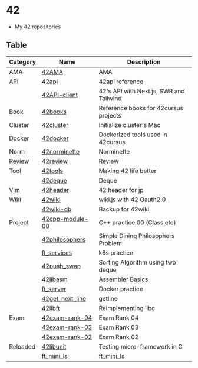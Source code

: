 # 42
- My 42 repositories

## Table

| Category | Name                                                             | Description                             |
|----------|------------------------------------------------------------------|-----------------------------------------|
| AMA      | [42AMA](https://github.com/solareenlo/42AMA)                     | AMA                                     |
| API      | [42api](https://github.com/solareenlo/42api)                     | 42api reference                         |
|          | [42API-client](https://github.com/solareenlo/42API-client)       | 42's API with Next.js, SWR and Tailwind |
| Book     | [42books](https://github.com/solareenlo/42books)                 | Reference books for 42cursus projects   |
| Cluster  | [42cluster](https://github.com/solareenlo/42cluster)             | Initialize cluster's Mac                |
| Docker   | [42docker](https://github.com/solareenlo/42docker)               | Dockerized tools used in 42cursus       |
| Norm     | [42norminette](https://github.com/solareenlo/42norminette)       | Norminette                              |
| Review   | [42review](https://github.com/solareenlo/42review)               | Review                                  |
| Tool     | [42tools](https://github.com/solareenlo/42tools)                 | Making 42 life better                   |
|          | [42deque](https://github.com/solareenlo/42deque)                 | Deque                                   |
| Vim      | [42header](https://github.com/solareenlo/42header)               | 42 header for jp                        |
| Wiki     | [42wiki](https://github.com/solareenlo/42wiki)                   | wiki.js with 42 Oauth2.0                |
|          | [42wiki-db](https://github.com/solareenlo/42wiki-db)             | Backup for 42wiki                       |
| Project  | [42cpp-module-00](https://github.com/solareenlo/42cpp-module-00) | C++ practice 00 (Class etc)             |
|          | [42philosophers](https://github.com/solareenlo/42philosophers)   | Simple Dining Philosophers Problem      |
|          | [ft_services](https://github.com/solareenlo/ft_services)         | k8s practice                            |
|          | [42push_swap](https://github.com/solareenlo/42push_swap)         | Sorting Algorithm using two deque       |
|          | [42libasm](https://github.com/solareenlo/42libasm)               | Assembler Basics                        |
|          | [ft_server](https://github.com/solareenlo/ft_server)             | Docker practice                         |
|          | [42get_next_line](https://github.com/solareenlo/42get_next_line) | getline                                 |
|          | [42libft](https://github.com/solareenlo/42libft)                 | Reimplementing libc                     |
| Exam     | [42exam-rank-04](https://github.com/solareenlo/42exam-rank-04)   | Exam Rank 04                            |
|          | [42exam-rank-03](https://github.com/solareenlo/42exam-rank-03)   | Exam Rank 03                            |
|          | [42exam-rank-02](https://github.com/solareenlo/42exam-rank-02)   | Exam Rank 02                            |
| Reloaded | [42libunit](https://github.com/solareenlo/42libunit)             | Testing micro-framework in C            |
|          | [ft_mini_ls](https://github.com/solareenlo/ft_mini_ls)           | ft_mini_ls                              |
